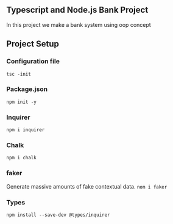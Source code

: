 ## Typescript and Node.js Bank Project
In this project we make a bank system using oop concept
## Project Setup

### Configuration file
`tsc -init`

### Package.json
`npm init -y`

### Inquirer
`npm i inquirer`

### Chalk
``npm i chalk``

### faker
Generate massive amounts of fake contextual data.
`nom i faker`

### Types
``npm install --save-dev @types/inquirer ``